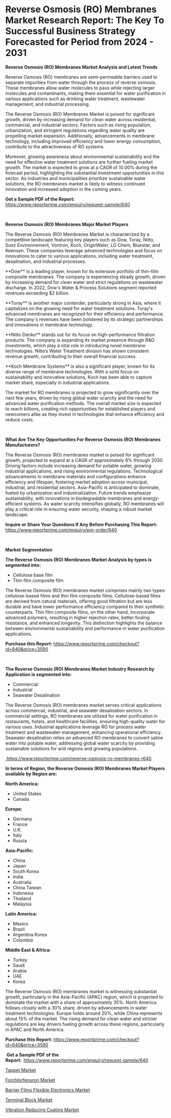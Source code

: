 <p><h1>Reverse Osmosis (RO) Membranes Market Research Report: The Key To Successful Business Strategy Forecasted for Period from 2024 - 2031</h1></p><p><strong>Reverse Osmosis (RO) Membranes Market Analysis and Latest Trends</strong></p>
<p><p>Reverse Osmosis (RO) membranes are semi-permeable barriers used to separate impurities from water through the process of reverse osmosis. These membranes allow water molecules to pass while rejecting larger molecules and contaminants, making them essential for water purification in various applications such as drinking water treatment, wastewater management, and industrial processing.</p><p>The Reverse Osmosis (RO) Membranes Market is poised for significant growth, driven by increasing demand for clean water across residential, commercial, and industrial sectors. Factors such as rising population, urbanization, and stringent regulations regarding water quality are propelling market expansion. Additionally, advancements in membrane technology, including improved efficiency and lower energy consumption, contribute to the attractiveness of RO systems.</p><p>Moreover, growing awareness about environmental sustainability and the need for effective water treatment solutions are further fueling market growth. The market is expected to grow at a CAGR of 10.00% during the forecast period, highlighting the substantial investment opportunities in this sector. As industries and municipalities prioritize sustainable water solutions, the RO membranes market is likely to witness continued innovation and increased adoption in the coming years.</p></p>
<p><strong>Get a Sample PDF of the Report:&nbsp;</strong> <a href="https://www.reportprime.com/enquiry/request-sample/640">https://www.reportprime.com/enquiry/request-sample/640</a></p>
<p>&nbsp;</p>
<p><strong>Reverse Osmosis (RO) Membranes Major Market Players</strong></p>
<p><p>The Reverse Osmosis (RO) Membranes Market is characterized by a competitive landscape featuring key players such as Dow, Toray, Nitto, Suez Environnement, Vontron, Koch, OriginWater, LG Chem, Bluestar, and Keensen. These companies leverage advanced technologies and focus on innovations to cater to various applications, including water treatment, desalination, and industrial processes.</p><p>**Dow** is a leading player, known for its extensive portfolio of thin-film composite membranes. The company is experiencing steady growth, driven by increasing demand for clean water and strict regulations on wastewater discharge. In 2022, Dow's Water & Process Solutions segment reported revenues exceeding $2 billion.</p><p>**Toray** is another major contender, particularly strong in Asia, where it capitalizes on the growing need for water treatment solutions. Toray's advanced membranes are recognized for their efficiency and performance. The company's revenues have been bolstered by its strategic partnerships and innovations in membrane technology.</p><p>**Nitto Denko** stands out for its focus on high-performance filtration products. The company is expanding its market presence through R&D investments, which play a vital role in introducing novel membrane technologies. Nitto’s Water Treatment division has shown consistent revenue growth, contributing to their overall financial success.</p><p>**Koch Membrane Systems** is also a significant player, known for its diverse range of membrane technologies. With a solid focus on sustainability and innovative solutions, Koch has been able to capture market share, especially in industrial applications.</p><p>The market for RO membranes is projected to grow significantly over the next few years, driven by rising global water scarcity and the need for advanced water purification methods. The overall market size is expected to reach billions, creating rich opportunities for established players and newcomers alike as they invest in technologies that enhance efficiency and reduce costs.</p></p>
<p>&nbsp;</p>
<p><strong>What Are The Key Opportunities For Reverse Osmosis (RO) Membranes Manufacturers?</strong></p>
<p><p>The Reverse Osmosis (RO) membranes market is poised for significant growth, projected to expand at a CAGR of approximately 8% through 2030. Driving factors include increasing demand for potable water, growing industrial applications, and rising environmental regulations. Technological advancements in membrane materials and configurations enhance efficiency and lifespan, fostering market adoption across municipal, industrial, and residential sectors. Asia-Pacific is anticipated to dominate, fueled by urbanization and industrialization. Future trends emphasize sustainability, with innovations in biodegradable membranes and energy-efficient systems. As water scarcity intensifies globally, RO membranes will play a critical role in ensuring water security, shaping a robust market landscape.</p></p>
<p><strong>Inquire or Share Your Questions If Any Before Purchasing This Report:</strong> <a href="https://www.reportprime.com/enquiry/pre-order/640">https://www.reportprime.com/enquiry/pre-order/640</a></p>
<p>&nbsp;</p>
<p><strong>Market Segmentation</strong></p>
<p><strong>The Reverse Osmosis (RO) Membranes Market Analysis by types is segmented into:</strong></p>
<p><ul><li>Cellulose base film</li><li>Thin film composite film</li></ul></p>
<p><p>The Reverse Osmosis (RO) membranes market comprises mainly two types: cellulose-based films and thin film composite films. Cellulose-based films are derived from natural materials, offering good filtration but are less durable and have lower performance efficiency compared to their synthetic counterparts. Thin film composite films, on the other hand, incorporate advanced polymers, resulting in higher rejection rates, better fouling resistance, and enhanced longevity. This distinction highlights the balance between environmental sustainability and performance in water purification applications.</p></p>
<p><strong>Purchase this Report:&nbsp;</strong><a href="https://www.reportprime.com/checkout?id=640&price=3590">https://www.reportprime.com/checkout?id=640&price=3590</a></p>
<p>&nbsp;</p>
<p><strong>The Reverse Osmosis (RO) Membranes Market Industry Research by Application is segmented into:</strong></p>
<p><ul><li>Commercial</li><li>Industrial</li><li>Seawater Desalination</li></ul></p>
<p><p>The Reverse Osmosis (RO) membranes market serves critical applications across commercial, industrial, and seawater desalination sectors. In commercial settings, RO membranes are utilized for water purification in restaurants, hotels, and healthcare facilities, ensuring high-quality water for various uses. Industrial applications leverage RO for process water treatment and wastewater management, enhancing operational efficiency. Seawater desalination relies on advanced RO membranes to convert saline water into potable water, addressing global water scarcity by providing sustainable solutions for arid regions and growing populations.</p></p>
<p><a href="https://www.reportprime.com/reverse-osmosis-ro-membranes-r640">&nbsp;https://www.reportprime.com/reverse-osmosis-ro-membranes-r640</a></p>
<p><strong>In terms of Region, the Reverse Osmosis (RO) Membranes Market Players available by Region are:</strong></p>
<p>
    <p> <strong> North America: </strong>
        <ul>
            <li>United States</li>
            <li>Canada</li>
        </ul>
        </p> 
    <p> <strong> Europe: </strong>
        <ul>
            <li>Germany</li>
            <li>France</li>
            <li>U.K.</li>
            <li>Italy</li>
            <li>Russia</li>
        </ul>
        </p> 
    <p> <strong> Asia-Pacific: </strong>
        <ul>
            <li>China</li>
            <li>Japan</li>
            <li>South Korea</li>
            <li>India</li>
            <li>Australia</li>
            <li>China Taiwan</li>
            <li>Indonesia</li>
            <li>Thailand</li>
            <li>Malaysia</li>
        </ul>
        </p> 
    <p> <strong> Latin America: </strong>
        <ul>
            <li>Mexico</li>
            <li>Brazil</li>
            <li>Argentina Korea</li>
            <li>Colombia</li>
        </ul>
        </p> 
    <p> <strong> Middle East & Africa: </strong>
        <ul>
            <li>Turkey</li>
            <li>Saudi</li>
            <li>Arabia</li>
            <li>UAE</li>
            <li>Korea</li>
        </ul>
    </p>
    </p>
<p><p>The Reverse Osmosis (RO) membranes market is witnessing substantial growth, particularly in the Asia-Pacific (APAC) region, which is projected to dominate the market with a share of approximately 35%. North America follows closely with a 30% share, driven by advancements in water treatment technologies. Europe holds around 20%, while China represents about 15% of the market. The rising demand for clean water and stricter regulations are key drivers fueling growth across these regions, particularly in APAC and North America.</p></p>
<p><strong>Purchase this Report: </strong><a href="https://www.reportprime.com/checkout?id=640&price=3590">https://www.reportprime.com/checkout?id=640&price=3590</a></p>
<p>&nbsp;<strong>Get a Sample PDF of the Report:&nbsp;&nbsp;</strong><a href="https://www.reportprime.com/enquiry/request-sample/640">https://www.reportprime.com/enquiry/request-sample/640</a></p>
<p><strong></strong></p>
<p><p><a href="https://medium.com/@thaddeulentine3434/global-perspectives-on-tappet-market-trends-and-forecast-2024-2031-3108bfeb33f0">Tappet Market</a></p><p><a href="https://www.linkedin.com/pulse/forchlorfenuron-market-size-share-trends-analysis-report-ckgbf?trackingId=v7jljY%2BJRdKWGBzVnO%2Fwjg%3D%3D">Forchlorfenuron Market</a></p><p><a href="https://www.linkedin.com/pulse/global-barrier-films-flexible-electronics-market-trends-innovations-zgzgf?trackingId=EYm75CdCQYOWLpNw6mQQDg%3D%3D">Barrier Films Flexible Electronics Market</a></p><p><a href="https://medium.com/@thaddeulentine3434/global-terminal-block-market-opportunities-and-market-challenges-2024-2031-bdaf7a6a856d">Terminal Block Market</a></p><p><a href="https://issuu.com/reportprime-2/docs/vibration-reducing-coating-market-s_d1959820149183">Vibration Reducing Coating Market</a></p></p>